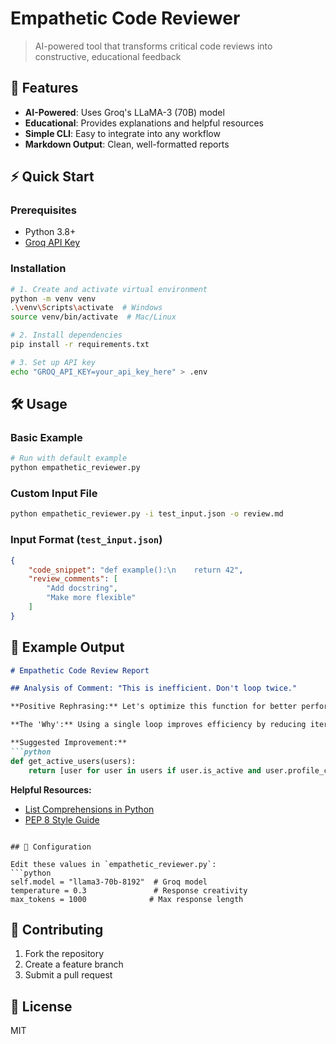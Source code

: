 # Empathetic Code Reviewer

> AI-powered tool that transforms critical code reviews into constructive, educational feedback

## 🚀 Features
- **AI-Powered**: Uses Groq's LLaMA-3 (70B) model
- **Educational**: Provides explanations and helpful resources
- **Simple CLI**: Easy to integrate into any workflow
- **Markdown Output**: Clean, well-formatted reports

## ⚡ Quick Start

### Prerequisites
- Python 3.8+
- [Groq API Key](https://console.groq.com/)

### Installation
```bash
# 1. Create and activate virtual environment
python -m venv venv
.\venv\Scripts\activate  # Windows
source venv/bin/activate  # Mac/Linux

# 2. Install dependencies
pip install -r requirements.txt

# 3. Set up API key
echo "GROQ_API_KEY=your_api_key_here" > .env
```

## 🛠 Usage

### Basic Example
```bash
# Run with default example
python empathetic_reviewer.py
```

### Custom Input File
```bash
python empathetic_reviewer.py -i test_input.json -o review.md
```

### Input Format (`test_input.json`)
```json
{
    "code_snippet": "def example():\n    return 42",
    "review_comments": [
        "Add docstring",
        "Make more flexible"
    ]
}
```

## 📝 Example Output

```markdown
# Empathetic Code Review Report

## Analysis of Comment: "This is inefficient. Don't loop twice."

**Positive Rephrasing:** Let's optimize this function for better performance!

**The 'Why':** Using a single loop improves efficiency by reducing iterations.

**Suggested Improvement:**
```python
def get_active_users(users):
    return [user for user in users if user.is_active and user.profile_complete]
```

**Helpful Resources:**
- [List Comprehensions in Python](https://docs.python.org/3/tutorial/datastructures.html)
- [PEP 8 Style Guide](https://www.python.org/dev/peps/pep-0008/)
```

## 🔧 Configuration

Edit these values in `empathetic_reviewer.py`:
```python
self.model = "llama3-70b-8192"  # Groq model
temperature = 0.3               # Response creativity
max_tokens = 1000              # Max response length
```

## 🤝 Contributing
1. Fork the repository
2. Create a feature branch
3. Submit a pull request

## 📄 License
MIT
